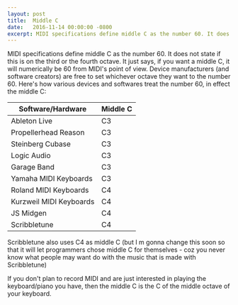 ```yaml
---
layout: post
title:  Middle C
date:   2016-11-14 00:00:00 -0800
excerpt: MIDI specifications define middle C as the number 60. It does not state if this is on the third or the fourth octave. It just says, if you want a middle C, it will numerically be 60 from MIDI's point of view.
---
```

MIDI specifications define middle C as the number 60. It does not state if this is on the third or the fourth octave. It just says, if you want a middle C, it will numerically be 60 from MIDI's point of view. Device manufacturers (and software creators) are free to set whichever octave they want to the number 60. Here's how various devices and softwares treat the number 60, in effect the middle C:

| Software/Hardware       | Middle C |
|-------------------------|----------|
| Ableton Live            | C3       |
| Propellerhead Reason    | C3       |
| Steinberg Cubase        | C3       |
| Logic Audio             | C3       |
| Garage Band             | C3       |
| Yamaha MIDI Keyboards   | C3       |
| Roland MIDI Keyboards   | C4       |
| Kurzweil MIDI Keyboards | C4       |
| JS Midgen               | C4       |
| Scribbletune            | C4       |


Scribbletune also uses C4 as middle C (but I m gonna change this soon so that it will let programmers chose middle C for themselves - coz you never know what people may want do with the music that is made with Scribbletune)

If you don't plan to record MIDI and are just interested in playing the keyboard/piano you have, then the middle C is the C of the middle octave of your keyboard.